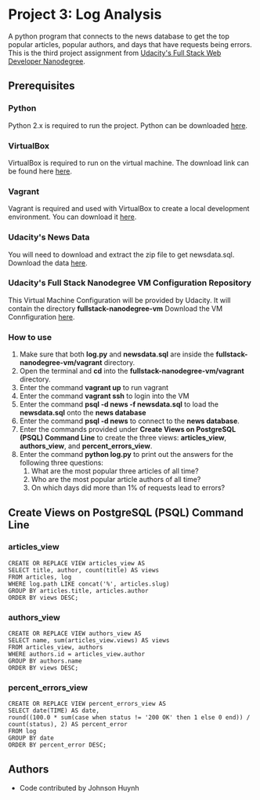 # Project 3: Log Analysis
A python program that connects to the news database to get the top popular articles, popular authors, and days that have requests being errors. This is the third project assignment from [Udacity's Full Stack Web Developer Nanodegree](https://www.udacity.com/nanodegree).

## Prerequisites

### Python
Python 2.x is required to run the project. Python can be downloaded [here](https://www.python.org/downloads/).

### VirtualBox
VirtualBox is required to run on the virtual machine. The download link can be found here [here](https://www.virtualbox.org/wiki/Download_Old_Builds_5_1).

### Vagrant
Vagrant is required and used with VirtualBox to create a local development environment. You can download it [here](https://www.vagrantup.com/downloads.html).

### Udacity's News Data
You will need to download and extract the zip file to get newsdata.sql. Download the data [here](https://d17h27t6h515a5.cloudfront.net/topher/2016/August/57b5f748_newsdata/newsdata.zip).

### Udacity's Full Stack Nanodegree VM Configuration Repository
This Virtual Machine Configuration will be provided by Udacity. It will contain the directory **fullstack-nanodegree-vm** Download the VM Connfiguration [here](https://github.com/udacity/fullstack-nanodegree-vm).

### How to use
1. Make sure that both **log.py** and **newsdata.sql** are inside the **fullstack-nanodegree-vm/vagrant** directory.
2. Open the terminal and **cd** into the **fullstack-nanodegree-vm/vagrant** directory.<br>
3. Enter the command **vagrant up** to run vagrant<br>
4. Enter the command **vagrant ssh** to login into the VM<br>
5. Enter the command **psql -d news -f newsdata.sql** to load the **newsdata.sql** onto the **news database**<br>
6. Enter the command **psql -d news** to connect to the **news database**.<br>
7. Enter the commands provided under **Create Views on PostgreSQL (PSQL) Command Line** to create the three views: **articles_view**, **authors_view**, and **percent_errors_view**.<br>
8. Enter the command **python log.py** to print out the answers for the following three questions:<br>
    1) What are the most popular three articles of all time?<br>
    2) Who are the most popular article authors of all time?<br>
    3) On which days did more than 1% of requests lead to errors?<br>

## Create Views on PostgreSQL (PSQL) Command Line

### articles_view
```
CREATE OR REPLACE VIEW articles_view AS
SELECT title, author, count(title) AS views
FROM articles, log
WHERE log.path LIKE concat('%', articles.slug)
GROUP BY articles.title, articles.author
ORDER BY views DESC;
```

### authors_view
```
CREATE OR REPLACE VIEW authors_view AS
SELECT name, sum(articles_view.views) AS views
FROM articles_view, authors
WHERE authors.id = articles_view.author
GROUP BY authors.name
ORDER BY views DESC;
```

### percent_errors_view
```
CREATE OR REPLACE VIEW percent_errors_view AS
SELECT date(TIME) AS date,
round((100.0 * sum(case when status != '200 OK' then 1 else 0 end)) / count(status), 2) AS percent_error
FROM log
GROUP BY date
ORDER BY percent_error DESC;
```

## Authors
- Code contributed by Johnson Huynh
